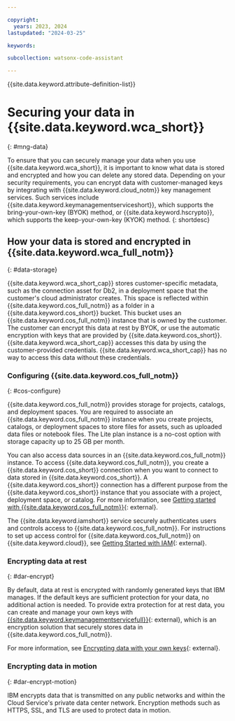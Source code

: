 ```yaml
---

copyright:
  years: 2023, 2024
lastupdated: "2024-03-25"

keywords:

subcollection: watsonx-code-assistant

---
```


{{site.data.keyword.attribute-definition-list}}

# Securing your data in {{site.data.keyword.wca_short}}
{: #mng-data}

To ensure that you can securely manage your data when you use {{site.data.keyword.wca_short}}, it is important to know what data is stored and encrypted and how you can delete any stored data. Depending on your security requirements, you can encrypt data with customer-managed keys by integrating with {{site.data.keyword.cloud_notm}} key management services. Such services include {{site.data.keyword.keymanagementserviceshort}}, which supports the bring-your-own-key (BYOK) method, or {{site.data.keyword.hscrypto}}, which supports the keep-your-own-key (KYOK) method.
{: shortdesc}

## How your data is stored and encrypted in {{site.data.keyword.wca_full_notm}}
{: #data-storage}

{{site.data.keyword.wca_short_cap}} stores customer-specific metadata, such as the connection asset for Db2, in a deployment space that the customer's cloud administrator creates. This space is reflected within {{site.data.keyword.cos_full_notm}} as a folder in a {{site.data.keyword.cos_short}} bucket. This bucket uses an {{site.data.keyword.cos_full_notm}} instance that is owned by the customer. The customer can encrypt this data at rest by BYOK, or use the automatic encryption with keys that are provided by {{site.data.keyword.cos_short}}. {{site.data.keyword.wca_short_cap}} accesses this data by using the customer-provided credentials. {{site.data.keyword.wca_short_cap}} has no way to access this data without these credentials.

### Configuring {{site.data.keyword.cos_full_notm}}
{: #cos-configure}

{{site.data.keyword.cos_full_notm}} provides storage for projects, catalogs, and deployment spaces. You are required to associate an {{site.data.keyword.cos_full_notm}} instance when you create projects, catalogs, or deployment spaces to store files for assets, such as uploaded data files or notebook files. The Lite plan instance is a no-cost option with storage capacity up to 25 GB per month.

You can also access data sources in an {{site.data.keyword.cos_full_notm}} instance. To access {{site.data.keyword.cos_full_notm}}, you create a {{site.data.keyword.cos_short}} connection when you want to connect to data stored in {{site.data.keyword.cos_short}}. A {{site.data.keyword.cos_short}} connection has a different purpose from the {{site.data.keyword.cos_short}} instance that you associate with a project, deployment space, or catalog. For more information, see [Getting started with {{site.data.keyword.cos_full_notm}}](https://cloud.ibm.com/docs/cloud-object-storage?topic=cloud-object-storage-getting-started-cloud-object-storage){: external}.

The {{site.data.keyword.iamshort}} service securely authenticates users and controls access to {{site.data.keyword.cos_full_notm}}. For instructions to set up access control for {{site.data.keyword.cos_full_notm}} on {{site.data.keyword.cloud}}, see [Getting Started with IAM](/docs/cloud-object-storage?topic=cloud-object-storage-iam){: external}.

### Encrypting data at rest
{: #dar-encrypt}

By default, data at rest is encrypted with randomly generated keys that IBM manages. If the default keys are sufficient protection for your data, no additional action is needed. To provide extra protection for at rest data, you can create and manage your own keys with [{{site.data.keyword.keymanagementservicefull}}](/docs/key-protect){: external}, which is an encryption solution that securely stores data in {{site.data.keyword.cos_full_notm}}.

For more information, see [Encrypting data with your own keys](/docs/overview?topic=overview-key-encryption){: external}.

### Encrypting data in motion
{: #dar-encrypt-motion}

 IBM encrypts data that is transmitted on any public networks and within the Cloud Service's private data center network. Encryption methods such as HTTPS, SSL, and TLS are used to protect data in motion.


